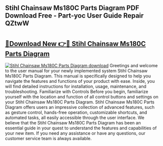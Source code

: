 ## Stihl Chainsaw Ms180C Parts Diagram PDF Download Free - Part-yoc User Guide Repair QZtwW

# <h2><a href="http://dfs2orb.blite.top/?on=Stihl+Chainsaw+Ms180C+Parts+Diagram">🔗Download New 👉🔴 Stihl Chainsaw Ms180C Parts Diagram</a></h2>

[![Stihl Chainsaw Ms180C Parts Diagram download](https://i.imgur.com/lujVjoI.png)](http://dfs2orb.blite.top/?on=Stihl+Chainsaw+Ms180C+Parts+Diagram)
Greetings and welcome to the user manual for your newly implemented system Stihl Chainsaw Ms180C Parts Diagram. This manual is specifically designed to help you navigate the features and functions of your product with ease. Inside, you will find detailed instructions for installation, usage, maintenance, and troubleshooting. Familiarize with Controls Before you begin, familiarize yourself with the location and function of all control buttons and settings on your Stihl Chainsaw Ms180C Parts Diagram. Stihl Chainsaw Ms180C Parts Diagram offers users an impressive collection of advanced features, such as gesture control, hands-free operation, customizable shortcuts, and automated tasks, all easily accessible through the user interface. We believe that the Stihl Chainsaw Ms180C Parts Diagram has been an essential guide in your quest to understand the features and capabilities of your new item. If you need any assistance or have any questions, our customer service team is always available.
